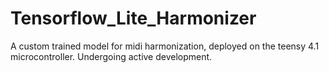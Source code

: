 # Tensorflow_Lite_Harmonizer
A custom trained model for midi harmonization, deployed on the teensy 4.1 microcontroller. Undergoing active development.
